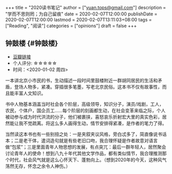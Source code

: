 +++
title = "2020读书笔记"
author = ["yuan.tops@gmail.com"]
description = "学而不思则罔；为自己留痕"
date = 2020-02-07T12:00:00
publishDate = 2020-02-07T12:00:00
lastmod = 2020-02-07T13:11:03+08:00
tags = ["Reading", "阅读"]
categories = ["opinions"]
draft = false
+++

## 钟鼓楼 {#钟鼓楼}

-   [豆瓣链接](https://book.douban.com/subject/4619135/)
-   个人评分: ☆☆☆☆☆
-   时间：<span class="timestamp-wrapper"><span class="timestamp">&lt;2020-01-02 周四&gt;</span></span>

一本讲北京小市民的书，生动描述一段时间里鼓楼附近一群胡同居民的生活和矛盾，登场人物多，紧凑。穿插很多笔墨，写老北京民俗。这本书不仅有故事性，而且能丰富人文知识。

书中人物基本涵盖当时社会各个阶层，高级领导，知识分子，演员/戏剧，工人，农民，个体户，国企员工……每个阶层的刻画都生动，在社会变革来临之际，个人被动参与成为时代洪流的分子，他们被裹挟，喜怒哀乐折射宏大里的真实色彩，居然能让我不觉疏离。将这么多人画得生动，情节安排得紧凑，是作者的笔力了得。

当然读这本书也有一些别扭之处：一是夹叙夹议风格，旁白忒多了，简直像说书话本；二是老干体，遣词造句就是有些老旧口吻，我合理怀疑是作者故意对语言做“包浆”；三是里面青年人物思想的发展，有点突兀：最后一群年轻人，居然聚会讨论青年人的使命！想到八九十年代其他文学作品，都有类似情节，我合理推测那个时代，社会风气就是这么心怀天下、蓬勃向上。（想到2020年的今天，这种风气荡然无存，怀念之余令人神伤。）
